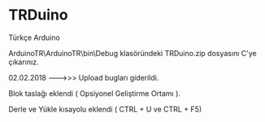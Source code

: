# TRDuino

Türkçe Arduino

ArduinoTR\ArduinoTR\bin\Debug klasöründeki TRDuino.zip dosyasını C'ye çıkarınız.


02.02.2018 --->>>
Upload bugları giderildi.

Blok taslağı eklendi ( Opsiyonel Geliştirme Ortamı ).

Derle ve Yükle kısayolu eklendi ( CTRL + U ve CTRL + F5)

